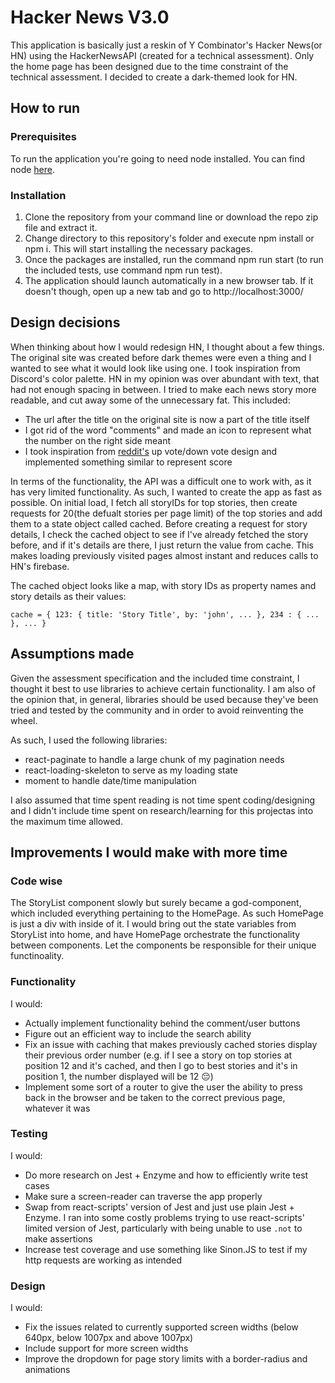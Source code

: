 # Hacker News V3.0
This application is basically just a reskin of Y Combinator's Hacker News(or HN) using the HackerNewsAPI (created for a technical assessment). Only the home page has been designed due to the time constraint of the technical assessment.
I decided to create a dark-themed look for HN.

## How to run
### Prerequisites
To run the application you're going to need node installed. You can find node [here](https://nodejs.org/en/).
### Installation
1. Clone the repository from your command line or download the repo zip file and extract it. 
2. Change directory to this repository's folder and execute npm install or npm i. This will start installing the necessary packages.
3. Once the packages are installed, run the command npm run start (to run the included tests, use command npm run test). 
4. The application should launch automatically in a new browser tab. If it doesn't though, open up a new tab and go to http://localhost:3000/

## Design decisions
When thinking about how I would redesign HN, I thought about a few things. The original site was created before dark themes were even a thing and I wanted to see what it would look like using one. I took inspiration from Discord's color palette.
HN in my opinion was over abundant with text, that had not enough spacing in between. I tried to make each news story more readable, and cut away some of the unnecessary fat. This included: 
* The url after the title on the original site is now a part of the title itself
* I got rid of the word "comments" and made an icon to represent what the number on the right side meant
* I took inspiration from [reddit's](https://www.reddit.com/) up vote/down vote design and implemented something similar to represent score

In terms of the functionality, the API was a difficult one to work with, as it has very limited functionality. As such, I wanted to create the app as fast as possible. On initial load, I fetch all storyIDs for top stories, then create requests for 20(the defualt stories per page limit) of the top stories and add them to a state object called cached. Before creating a request for story details, I check the cached object to see if I've already fetched the story before, and if it's details are there, I just return the value from cache. This makes loading previously visited pages almost instant and reduces calls to HN's firebase.

The cached object looks like a map, with story IDs as property names and story details as their values:

`cache = {
    123: {
        title: 'Story Title',
        by: 'john',
        ...
    },
    234 : { ... },
    ...
}`

## Assumptions made
Given the assessment specification and the included time constraint, I thought it best to use libraries to achieve certain functionality. I am also of the opinion that, in general, libraries should be used because they've been tried and tested by the community and in order to avoid reinventing the wheel.

As such, I used the following libraries:
* react-paginate to handle a large chunk of my pagination needs
* react-loading-skeleton to serve as my loading state
* moment to handle date/time manipulation

I also assumed that time spent reading is not time spent coding/designing and I didn't include time spent on research/learning for this projectas into the maximum time allowed.

## Improvements I would make with more time
### Code wise
The StoryList component slowly but surely became a god-component, which included everything pertaining to the HomePage. As such HomePage is just a div with <StoryList /> inside of it. I would bring out the state variables from StoryList into home, and have HomePage orchestrate the functionality between components. Let the components be responsible for their unique functinoality.
### Functionality
I would:
* Actually implement functionality behind the comment/user buttons
* Figure out an efficient way to include the search ability
* Fix an issue with caching that makes previously cached stories display their previous order number (e.g. if I see a story on top stories at position 12 and it's cached, and then I go to best stories and it's in position 1, the number displayed will be 12 😔)
* Implement some sort of a router to give the user the ability to press back in the browser and be taken to the correct previous page, whatever it was
### Testing
I would:
* Do more research on Jest + Enzyme and how to efficiently write test cases
* Make sure a screen-reader can traverse the app properly
* Swap from react-scripts' version of Jest and just use plain Jest + Enzyme. I ran into some costly problems trying to use react-scripts' limited version of Jest, particularly with being unable to use `.not` to make assertions
* Increase test coverage and use something like Sinon.JS to test if my http requests are working as intended
### Design
I would:
* Fix the issues related to currently supported screen widths (below 640px, below 1007px and above 1007px)
* Include support for more screen widths
* Improve the dropdown for page story limits with a border-radius and animations